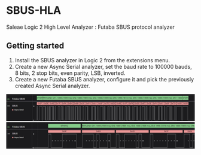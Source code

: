 # SBUS-HLA
  
Saleae Logic 2 High Level Analyzer : Futaba SBUS protocol analyzer
  
## Getting started
1. Install the SBUS analyzer in Logic 2 from the extensions menu.
2. Create a new Async Serial analyzer, set the baud rate to 100000 bauds, 8 bits, 2 stop bits, even parity, LSB, inverted.
3. Create a new Futaba SBUS analyzer, configure it and pick the previously created Async Serial analyzer.
  
![](images/complete_frame.jpg)
![](images/detailed_frame.jpg)
